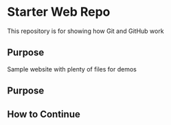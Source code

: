 # Starter Web Repo

This repository is for showing how Git and GitHub work

## Purpose

Sample website with plenty of files for demos

## Purpose

## How to Continue